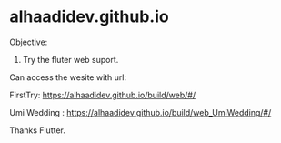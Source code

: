 # alhaadidev.github.io

Objective:
1. Try the fluter web suport.


Can access the wesite with url: 

FirstTry: https://alhaadidev.github.io/build/web/#/

Umi Wedding : https://alhaadidev.github.io/build/web_UmiWedding/#/

Thanks Flutter.
